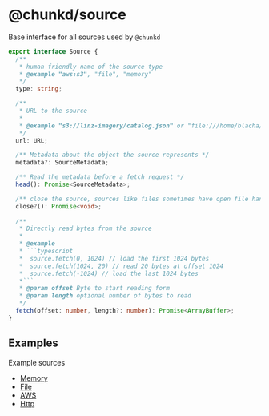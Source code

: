 # @chunkd/source

Base interface for all sources used by `@chunkd`

````typescript
export interface Source {
  /**
   * human friendly name of the source type
   * @example "aws:s3", "file", "memory"
   */
  type: string;

  /**
   * URL to the source
   *
   * @example "s3://linz-imagery/catalog.json" or "file:///home/blacha/18_126359_137603.webp"
   */
  url: URL;

  /** Metadata about the object the source represents */
  metadata?: SourceMetadata;

  /** Read the metadata before a fetch request */
  head(): Promise<SourceMetadata>;

  /** close the source, sources like files sometimes have open file handles that need to be closed */
  close?(): Promise<void>;
  
  /**
   * Directly read bytes from the source
   *
   * @example
   * ```typescript
   *  source.fetch(0, 1024) // load the first 1024 bytes
   *  source.fetch(1024, 20) // read 20 bytes at offset 1024
   *  source.fetch(-1024) // load the last 1024 bytes
   *```
   * @param offset Byte to start reading form
   * @param length optional number of bytes to read
   */
  fetch(offset: number, length?: number): Promise<ArrayBuffer>;
}
````

## Examples

Example sources

- [Memory](https://www.npmjs.com/package/@chunkd/source-memory)
- [File](https://www.npmjs.com/package/@chunkd/source-file)
- [AWS](https://www.npmjs.com/package/@chunkd/source-aws)
- [Http](https://www.npmjs.com/package/@chunkd/source-http)
